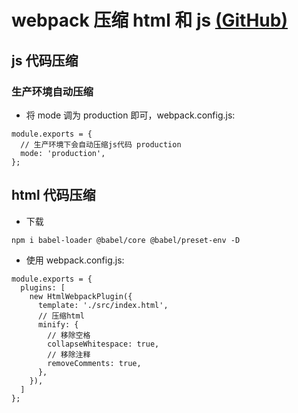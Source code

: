 # webpack 压缩 html 和 js [(GitHub)](https://github.com/GYQ-LQ/quinn-webpack-actual/tree/master/10-mini_html&js)

## js 代码压缩

### 生产环境自动压缩

- 将 mode 调为 production 即可，webpack.config.js:

```
module.exports = {
  // 生产环境下会自动压缩js代码 production
  mode: 'production',
};
```

## html 代码压缩

- 下载

```
npm i babel-loader @babel/core @babel/preset-env -D
```

- 使用 webpack.config.js:

```
module.exports = {
  plugins: [
    new HtmlWebpackPlugin({
      template: './src/index.html',
      // 压缩html
      minify: {
        // 移除空格
        collapseWhitespace: true,
        // 移除注释
        removeComments: true,
      },
    }),
  ]
};

```
